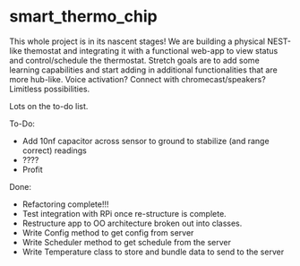 # smart_thermo_chip

This whole project is in its nascent stages! We are building a physical NEST-like themostat and integrating it with a functional web-app to view status and control/schedule the thermostat. Stretch goals are to add some learning capabilities and start adding in additional functionalities that are more hub-like. Voice activation? Connect with chromecast/speakers? Limitless possibilities.

Lots on the to-do list.

To-Do:
- Add 10nf capacitor across sensor to ground to stabilize (and range correct) readings
- ????
- Profit

Done:
- Refactoring complete!!!
- Test integration with RPi once re-structure is complete.
- Restructure app to OO architecture broken out into classes.
- Write Config method to get config from server
- Write Scheduler method to get schedule from the server
- Write Temperature class to store and bundle data to send to the server
